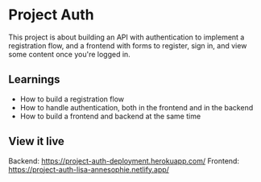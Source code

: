 # Project Auth
This project is about building an API with authentication to implement a registration flow, and a frontend with forms to register, sign in, and view some content once you're logged in.

## Learnings

- How to build a registration flow
- How to handle authentication, both in the frontend and in the backend
- How to build a frontend and backend at the same time

## View it live

Backend: https://project-auth-deployment.herokuapp.com/
Frontend: https://project-auth-lisa-annesophie.netlify.app/
